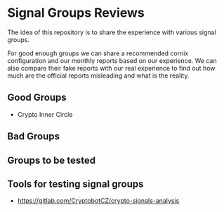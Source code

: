 # Signal Groups Reviews

The idea of this repository is to share the experience with various signal groups.

For good enough groups we can share a recommended cornix configuration and our monthly reports based on our experience.
We can also compare their fake reports with our real experience to find out how much are the official reports misleading
and what is the reality.

## Good Groups

- Crypto Inner Circle

## Bad Groups

## Groups to be tested

## Tools for testing signal groups

- <https://gitlab.com/CryptobotCZ/crypto-signals-analysis>
